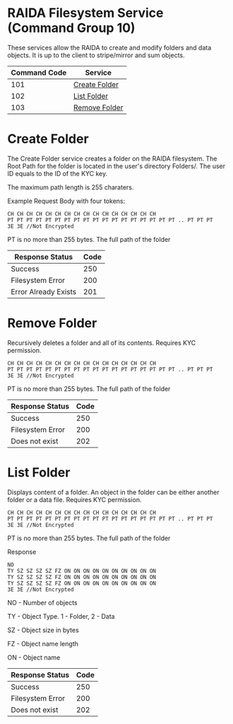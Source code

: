 # RAIDA Filesystem Service (Command Group 10)

These services allow the RAIDA to create and modify folders and data objects. 
It is up to the client to stripe/mirror and sum objects.


Command Code | Service 
--- | --- 
101 | [Create Folder](#create-folder)
102 | [List Folder](#ls-folder)
103 | [Remove Folder](#remove-folder)


# Create Folder
The Create Folder service creates a folder on the RAIDA filesystem.
The Root Path for the folder is located in the user's directory Folders/<UserID>. The user ID equals to the ID of the KYC key.

The maximum path length is 255 charaters.

Example Request Body with four tokens:
```hex
CH CH CH CH CH CH CH CH CH CH CH CH CH CH CH CH
PT PT PT PT PT PT PT PT PT PT PT PT PT PT PT PT PT PT .. PT PT PT
3E 3E //Not Encrypted
```

PT is no more than 255 bytes. The full path of the folder


Response Status | Code
---|---
Success | 250
Filesystem Error | 200
Error Already Exists | 201



# Remove Folder
Recursively deletes a folder and all of its contents.
Requires KYC permission.



```hex
CH CH CH CH CH CH CH CH CH CH CH CH CH CH CH CH
PT PT PT PT PT PT PT PT PT PT PT PT PT PT PT PT PT PT .. PT PT PT
3E 3E //Not Encrypted
```

PT is no more than 255 bytes. The full path of the folder


Response Status | Code
---|---
Success | 250
Filesystem Error | 200
Does not exist | 202



# List Folder
Displays content of a folder.
An object in the folder can be either another folder or a data file.
Requires KYC permission.


```hex
CH CH CH CH CH CH CH CH CH CH CH CH CH CH CH CH
PT PT PT PT PT PT PT PT PT PT PT PT PT PT PT PT PT PT .. PT PT PT
3E 3E //Not Encrypted
```

PT is no more than 255 bytes. The full path of the folder


Response

```hex
NO
TY SZ SZ SZ SZ FZ ON ON ON ON ON ON ON ON ON ON
TY SZ SZ SZ SZ FZ ON ON ON ON ON ON ON ON ON ON
TY SZ SZ SZ SZ FZ ON ON ON ON ON ON ON ON ON ON
3E 3E //Not Encrypted
```

NO - Number of objects

TY - Object Type. 1 - Folder, 2 - Data

SZ - Object size in bytes

FZ - Object name length

ON - Object name


Response Status | Code
---|---
Success | 250
Filesystem Error | 200
Does not exist | 202
